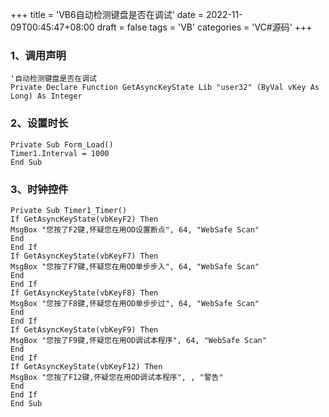 +++
title = 'VB6自动检测键盘是否在调试'
date = 2022-11-09T00:45:47+08:00
draft = false
tags = 'VB'
categories = 'VC#源码'
+++

### 1、调用声明
``` vb.net {linenos=inline}
'自动检测键盘是否在调试
Private Declare Function GetAsyncKeyState Lib "user32" (ByVal vKey As Long) As Integer
``` 
### 2、设置时长
``` vb.net {linenos=inline}
Private Sub Form_Load()
Timer1.Interval = 1000
End Sub
``` 
### 3、时钟控件
``` vb.net {linenos=inline}
Private Sub Timer1_Timer()
If GetAsyncKeyState(vbKeyF2) Then
MsgBox "您按了F2键,怀疑您在用OD设置断点", 64, "WebSafe Scan"
End
End If
If GetAsyncKeyState(vbKeyF7) Then
MsgBox "您按了F7键,怀疑您在用OD单步步入", 64, "WebSafe Scan"
End
End If
If GetAsyncKeyState(vbKeyF8) Then
MsgBox "您按了F8键,怀疑您在用OD单步步过", 64, "WebSafe Scan"
End
End If
If GetAsyncKeyState(vbKeyF9) Then
MsgBox "您按了F9键,怀疑您在用OD调试本程序", 64, "WebSafe Scan"
End
End If
If GetAsyncKeyState(vbKeyF12) Then
MsgBox "您按了F12键,怀疑您在用OD调试本程序", , "警告"
End
End If
End Sub
``` 